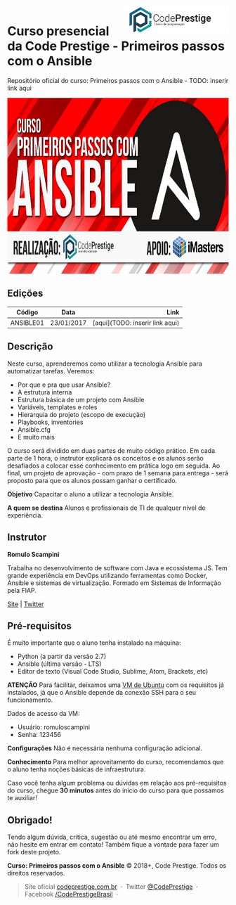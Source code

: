 <a href="http://codeprestige.com.br/" target="_blank">
    <img src="code_prestige_logo.png" alt="Logo da Code Prestige" title="Code Prestige" align="right" height="60" />
</a>

Curso presencial da Code Prestige - Primeiros passos com o Ansible
======================
Repositório oficial do curso: Primeiros passos com o Ansible - TODO: inserir link aqui

<img src="thumbnail.jpg" alt="Capa da apresentação" title="Capa da apresentação" height="400px" />

Edições
------
| Código        | Data          | Link  |
| ------------- |:-------------:| -----:|
| ANSIBLE01     | 23/01/2017    | [aqui](TODO: inserir link aqui) |

Descrição
------
Neste curso, aprenderemos como utilizar a tecnologia Ansible para automatizar tarefas. Veremos:

- Por que e pra que usar Ansible?
- A estrutura interna
- Estrutura básica de um projeto com Ansible
- Variáveis, templates e roles
- Hierarquia do projeto (escopo de execução)
- Playbooks, inventories
- Ansible.cfg
- E muito mais

O curso será dividido em duas partes de muito código prático. Em cada parte de 1 hora, o instrutor explicará os conceitos e os alunos serão desafiados a colocar esse conhecimento em prática logo em seguida. Ao final, um projeto de aprovação - com prazo de 1 semana para entrega - será proposto para que os alunos possam ganhar o certificado.

**Objetivo**
Capacitar o aluno a utilizar a tecnologia Ansible.

**A quem se destina**
Alunos e profissionais de TI de qualquer nível de experiência.

Instrutor
------
**Romulo Scampini**

Trabalha no desenvolvimento de software com Java e ecossistema JS. Tem grande experiência em DevOps utilizando ferramentas como Docker, Ansible e sistemas de virtualização. Formado em Sistemas de Informação pela FIAP.

[Site](http://http://www.scampini.com.br/) | [Twitter](https://twitter.com/romuloscampini)

Pré-requisitos
------
É muito importante que o aluno tenha instalado na máquina:

- Python (a partir da versão 2.7)
- Ansible (última versão - LTS)
- Editor de texto (Visual Code Studio, Sublime, Atom, Brackets, etc)

**ATENÇÃO**
Para facilitar, deixamos uma [VM de Ubuntu](https://1drv.ms/u/s!AsA38lgui-DqoIp-HN52aV8bkWfxwQ) com os requisitos já instalados, já que o Ansible depende da conexão SSH para o seu funcionamento.

Dados de acesso da VM:
 - Usuário: romuloscampini
 - Senha: 123456

**Configurações**
Não é necessária nenhuma configuração adicional.

**Conhecimento**
Para melhor aproveitamento do curso, recomendamos que o aluno tenha noções básicas de infraestrutura.

Caso você tenha algum problema ou dúvidas em relação aos pré-requisitos do curso, chegue **30 minutos** antes do início do curso para que possamos te auxiliar!

Obrigado!
------
Tendo algum dúvida, crítica, sugestão ou até mesmo encontrar um erro, não hesite em entrar em contato! Também fique a vontade para fazer um fork deste projeto.

**Curso: Primeiros passos com o Ansible** © 2018+, Code Prestige. Todos os direitos reservados.

> Site oficial [codeprestige.com.br](http://codeprestige.com.br) &nbsp;&middot;&nbsp;
> Twitter [@CodePrestige](https://twitter.com/CodePrestige) &nbsp;&middot;&nbsp;
> Facebook [/CodePrestigeBrasil](https://www.facebook.com/CodePrestigeBrasil/) &nbsp;&middot;&nbsp;
